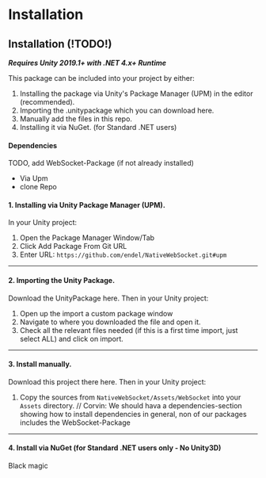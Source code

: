 # Installation

## Installation (!TODO!)

_**Requires Unity 2019.1+ with .NET 4.x+ Runtime**_

This package can be included into your project by either:

1. Installing the package via Unity's Package Manager (UPM) in the editor (recommended).
2. Importing the .unitypackage which you can download here.
3. Manually add the files in this repo.
4. Installing it via NuGet. (for Standard .NET users)

#### Dependencies

TODO, add WebSocket-Package (if not already installed)

* Via Upm
* clone Repo

#### 1. Installing via Unity Package Manager (UPM).

In your Unity project:

1. Open the Package Manager Window/Tab
2. Click Add Package From Git URL
3. Enter URL: `https://github.com/endel/NativeWebSocket.git#upm`

***

#### 2. Importing the Unity Package.

Download the UnityPackage here. Then in your Unity project:

1. Open up the import a custom package window
2. Navigate to where you downloaded the file and open it.
3. Check all the relevant files needed (if this is a first time import, just select ALL) and click on import.

***

#### 3. Install manually.

Download this project there here. Then in your Unity project:

1. Copy the sources from `NativeWebSocket/Assets/WebSocket` into your `Assets` directory. // Corvin: We should hava a dependencies-section showing how to install dependencies in general, non of our packages includes the WebSocket-Package

***

#### 4. Install via NuGet (for Standard .NET users only - No Unity3D)

Black magic
